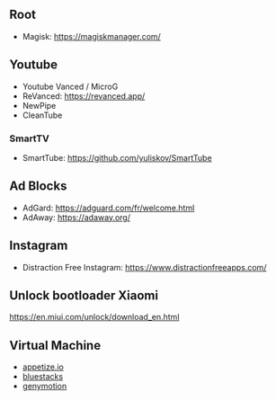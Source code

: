 
## Root

- Magisk: https://magiskmanager.com/

## Youtube

- Youtube Vanced / MicroG
- ReVanced: https://revanced.app/
- NewPipe
- CleanTube

### SmartTV

- SmartTube: https://github.com/yuliskov/SmartTube

## Ad Blocks

- AdGard: https://adguard.com/fr/welcome.html
- AdAway: https://adaway.org/

## Instagram

- Distraction Free Instagram: https://www.distractionfreeapps.com/


## Unlock bootloader Xiaomi

https://en.miui.com/unlock/download_en.html

## Virtual Machine

- [appetize.io](https://appetize.io/)
- [bluestacks](https://www.bluestacks.com/download.html)
- [genymotion](https://www.genymotion.com/)
